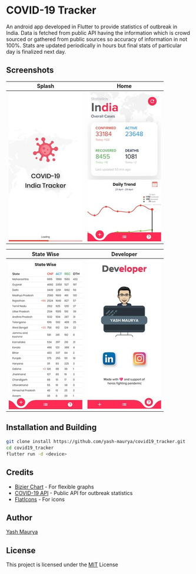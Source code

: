# COVID-19 Tracker

An android app developed in Flutter to provide statistics of outbreak in India. Data is fetched from public API having the information which is crowd sourced or gathered from public sources so accuracy of information in not 100%. Stats are updated periodically in hours but final stats of particular day is finalized next day. 

## Screenshots



| Splash  | Home |
| ------------- | ------------- |
| ![Splash](https://github.com/yash-maurya/covid19_tracker/blob/master/screenshots/splash_low.jpg?raw=true)  | ![Home](https://github.com/yash-maurya/covid19_tracker/blob/master/screenshots/home_low.jpg?raw=true) |

| State Wise | Developer|
| ------------- | ------------- |
| ![StateWise](https://github.com/yash-maurya/covid19_tracker/blob/master/screenshots/statewise_low.jpg?raw=true)  | ![Developer](https://github.com/yash-maurya/covid19_tracker/blob/master/screenshots/developer_low.jpg?raw=true) |



## Installation and Building


```bash
git clone install https://github.com/yash-maurya/covid19_tracker.git
cd covid19_tracker
flutter run -d <device>
```

## Credits
- [Bizier Chart](https://github.com/aeyrium/bezier-chart) - For flexible graphs
- [COVID-19 API](https://github.com/covid19india/api) - Public API for outbreak statistics 
- [FlatIcons](https://www.flaticon.com/) - For icons

## Author
[Yash Maurya](https://www.linkedin.com/in/yash-maurya/)

## License
This project is licensed under the [MIT](https://choosealicense.com/licenses/mit/) License